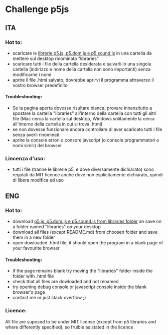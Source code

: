 # Challenge p5js

## ITA
### Hot to:
- scaricare le [librerie p5.js, p5.dom.js e p5.sound.js](https://github.com/Gimmmy97/prova-prova/tree/master/challenge/librerie%20p5) in una cartella da mettere sul desktop rinominata "libraries"
- scaricare tutti i file della cartella desiderata e salvarli in una singola cartella (indirizzo e nome della cartella non sono importanti) senza modificarne i nomi 
- aprire il file .html salvato, dovrebbe aprirvi il programma attraverso il vostro browser predefinito

#### Troubleshooting: 
- Se la pagina aperta dovesse risultare bianca, provare innanzitutto a spostare la cartella "libraries" all'interno della cartella con tutti gli altri file (Mac cerca la cartella sul desktop, Windows solitamente la cerca all'interno della cartella in cui si trova .html)
- se non dovesse funzionare ancora controllare di aver scaricato tutti i file senza averli rinominati
- aprire la console errori o consore javscript (o console programmatori o nomi simili) del browser

### Lincenza d'uso:
- tutti i file (tranne le librerie p5, e dove diversamente dichiarato) sono regolati da MIT licence anche dove non esplicitamente dichiarato, quindi di libera modifica ed uso

## ENG
### Hot to:
- download [p5.js, p5.dom.js e p5.sound.js from libraries folder](https://github.com/Gimmmy97/prova-prova/tree/master/challenge/librerie%20p5) an save on a folder named "libraries" on your desktop
- download all files (except README.md) from choosen folder and save them in a new folder 
- open dowloaded .html file, it should open the program in a blank page of your favourite browser

#### Troubleshooting: 
- if the page remains blank try moving the "libraries" folder inside the folder with .html file 
- check that all files are dowloaded and not renamed
- try opening debug console or javascript console inside the blank browser's page
- contact me or just stack overflow ;)

### Licence:
All file are suposed to be under MIT license (except from p5 libraries and where differently specified), so fruible as stated in the licence
